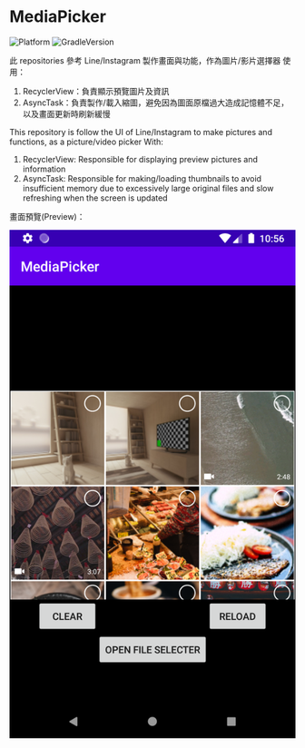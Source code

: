 # MediaPicker

![Platform](https://img.shields.io/badge/Platform-Android-red) ![GradleVersion](https://img.shields.io/badge/GradleVersion-5.6.4-green)

此 repositories 參考 Line/Instagram 製作畫面與功能，作為圖片/影片選擇器
使用：
1. RecyclerView：負責顯示預覽圖片及資訊
2. AsyncTask：負責製作/載入縮圖，避免因為圖面原檔過大造成記憶體不足，以及畫面更新時刷新緩慢

This repository is follow the UI of Line/Instagram to make pictures and functions, as a picture/video picker
With:
1. RecyclerView: Responsible for displaying preview pictures and information
2. AsyncTask: Responsible for making/loading thumbnails to avoid insufficient memory due to excessively large original files and slow refreshing when the screen is updated

畫面預覽(Preview)：

<img src="app/ScreenShot/Screenshot_1612709790.png" width="750"/>
